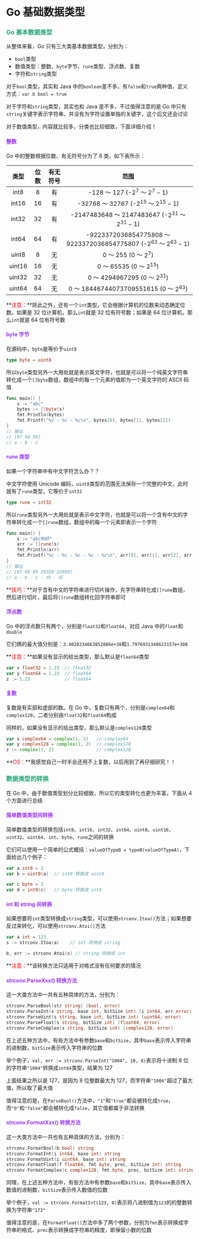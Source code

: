 # Go 基础数据类型

### <font color=#1FA774>Go 基本数据类型</font>

从整体来看，Go 只有三大类基本数据类型，分别为：

- `bool`类型
- 数值类型：整数、`byte`字节、`rune`类型、浮点数、复数
- 字符和`string`类型

对于`bool`类型，其实和 Java 中的`boolean`差不多，有`false`和`true`两种值，定义方式：`var b bool = true`

对于字符和`string`类型，其实也和 Java 差不多，不过值得注意的是 Go 中只有`string`关键字表示字符串，并没有为字符设置单独的关键字，这个后文还会讨论

对于数值类型，内容就比较多，分类也比较细致，下面详细介绍！

#### <font color=#9933FF>整数</font>

Go 中的整数根据位数、有无符号分为了 8 类，如下表所示：

|  类型  | 位数 | 有无符号 |                             范围                             |
| :----: | :--: | :------: | :----------------------------------------------------------: |
|  int8  |  8   |    有    |               -128 ～ 127 (-$2^7$ ～ $2^7-1$)                |
| int16  |  16  |    有    |          -32768 ～ 32767 (-$2^{15}$ ～ $2^{15}-1$)           |
| int32  |  32  |    有    |     -2147483648 ～ 2147483647 (-$2^{31}$ ～ $2^{31}-1$)      |
| int64  |  64  |    有    | -9223372036854775808 ～ 9223372036854775807 (-$2^{63}$ ～ $2^{63}-1$) |
| uint8  |  8   |    无    |                    0 ～ 255 (0 ～ $2^7$)                     |
| uint16 |  16  |    无    |                  0 ～ 65535 (0 ～ $2^{15}$)                  |
| uint32 |  32  |    无    |               0 ～ 4294967295 (0 ～ $2^{31}$)                |
| uint64 |  64  |    无    |          0 ～ 18446744073709551615 (0 ～ $2^{63}$)           |

**<font color='red'>注意：</font>**除此之外，还有一个`int`类型，它会根据计算机的位数来动态确定位数。如果是 32 位计算机，那么`int`就是 32 位有符号数；如果是 64 位计算机，那么`int`就是 64 位有符号数

#### <font color=#9933FF>byte 字节</font>

在源码中，`byte`是等价于`uint8`

```go
type byte = uint8
```

所以`byte`类型另外一大用处就是表示英文字符，也就是可以将一个纯英文字符串转化成一个`[]byte`数组，数组中的每一个元素的值即为一个英文字符的 ASCII 码值

```go
func main() {
	s := "abc"
	bytes := []byte(s)
	fmt.Println(bytes)
	fmt.Printf("%c - %c - %c\n", bytes[0], bytes[1], bytes[2])
}
// 输出
// [97 98 99]
// a - b - c
```

#### <font color=#9933FF>rune 类型</font>

如果一个字符串中有中文字符怎么办？？

中文字符使用 Unicode 编码，`uint8`类型的范围无法保存一个完整的中文，此时就有了`rune`类型，它等价于`int32`

```go
type rune = int32
```

所以`rune`类型另外一大用处就是表示中文字符，也就是可以将一个含有中文的字符串转化成一个`[]rune`数组，数组中的每一个元素即表示一个字符

```go
func main() {
	s := "abc你好"
	arr := []rune(s)
	fmt.Println(arr)
	fmt.Printf("%c - %c - %c - %c - %c\n", arr[0], arr[1], arr[2], arr[3], arr[4])
}
// 输出
// [97 98 99 20320 22909]
// a - b - c - 你 - 好
```

**<font color='red'>技巧：</font>**对于含有中文的字符串进行切片操作，先字符串转化成`[]rune`数组，然后进行切片，最后将`[]rune`数组转化回字符串即可

#### <font color=#9933FF>浮点数</font>

Go 中的浮点数只有两个，分别是`float32`和`float64`，对应 Java 中的`float`和`double`

它们俩的最大值分别是：`3.4028234663852886e+38`和`1.7976931348623157e+308`

**<font color='red'>注意：</font>**如果没有显示的给出类型，那么默认是`float64`类型

```go
var x float32 = 1.23  // float32
var y float64 = 1.23  // float64
z := 1.23             // float64
```

#### <font color=#9933FF>复数</font>

复数是有实部和虚部的数。在 Go 中，复数只有两个，分别是`complex64`和`complex128`，二者分别由`float32`和`float64`构成

同样的，如果没有显示的给出类型，那么默认是`complex128`类型

```go
var x complex64 = complex(1, 2)   // complex64
var y complex128 = complex(1, 2)  // complex128
z := complex(1, 2)                // complex128
```

**<font color='red'>OS：</font>**我感觉自己一时半会还用不上复数，以后用到了再仔细研究！！

### <font color=#1FA774>数据类型的转换</font>

在 Go 中，由于数值类型划分比较细致，所以它的类型转化也更为丰富，下面从 4 个方面进行总结

#### <font color=#9933FF>简单数值类型间转换</font>

简单数值类型的转换包括`int8`、`int16`、`int32`、`int64`、`uint8`、`uint16`、`uint32`、`uint64`、`int`、`byte`、`rune`之间的转换

它们可以使用一个简单的公式概括：`valueOfTypeB = typeB(valueOfTypeA)`，下面给出几个例子：

```go
var a int8 = 2
var b = uint8(a)  // int8 转换成 uint8

var c byte = 2
var d = int8(c)   // byte 转换成 int8
```

#### <font color=#9933FF>int 和 string 间转换</font>

如果想要将`int`类型转换成`string`类型，可以使用`strconv.Itoa()`方法；如果想要反过来转化，可以使用`strconv.Atoi()`方法

```go
var a int = 123
s := strconv.Itoa(a)    // int 转换成 string

b, err := strconv.Atoi(s) // string 转换成 int
```

**<font color='red'>注意：</font>**该转换方法只适用于对格式没有任何要求的情况

#### <font color=#9933FF>strconv.ParseXxx() 转换方法</font>

这一大类方法中一共有五种具体的方法，分别为：

```go
strconv.ParseBool(str string) (bool, error)                                  // 将 string 转换成 bool
strconv.ParseInt(s string, base int, bitSize int) (i int64, err error)       // 将 string 转换成 int64
strconv.ParseUint(s string, base int, bitSize int) (uint64, error)           // 将 string 转换成 uint64
strconv.ParseFloat(s string, bitSize int) (float64, error)                   // 将 string 转换成 float64
strconv.ParseComplex(s string, bitSize int) (complex128, error)              // 将 string 转换成 complex128
```

在上述五种方法中，有些方法中有参数`base`和`bitSize`，其中`base`表示传入字符串的进制数，`bitSize`表示传入字符串的位数

举个例子，`val, err := strconv.ParseInt("1004", 10, 8)`表示将十进制 8 位的字符串`"1004"`转换成`int64`类型，结果为 127

上面结果之所以是 127，是因为 8 位整数最大为 127，而字符串`"1004"`超过了最大值，所以取了最大值

值得注意的是，在`ParseBool()`方法中，`"1"`和`"true"`都会被转化成`true`，而`"0"`和`"false"`都会被转化成`false`，其它值都属于非法转换

#### <font color=#9933FF>strconv.FormatXxx() 转换方法</font>

这一大类方法中一共也有五种具体的方法，分别为：

```go
strconv.FormatBool(b bool) string                                            // 将 bool 转换成 string
strconv.FormatInt(i int64, base int) string                                  // 将 int64 转换成 string
strconv.FormatUint(i uint64, base int) string                                // 将 uint64 转换成 string
strconv.FormatFloat(f float64, fmt byte, prec, bitSize int) string           // 将 float64 转换成 string
strconv.FormatComplex(c complex128, fmt byte, prec, bitSize int) string      // 将 complex128 转换成 string
```

同理，在上述五种方法中，有些方法中有参数`base`和`bitSize`，其中`base`表示传入数值的进制数，`bitSize`表示传入数值的位数

举个例子，`val := strconv.FormatInt(123, 8)`表示将八进制值为`123`的的整数转换为字符串`"173"`

值得注意的是，在`FormatFloat()`方法中多了两个参数，分别为`fmt`表示转换成字符串的格式、`prec`表示转换成字符串的精度，即保留小数的位数
